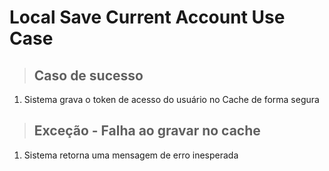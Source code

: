 # Local Save Current Account Use Case

> ## Caso de sucesso
1. Sistema grava o token de acesso do usuário no Cache de forma segura

> ## Exceção - Falha ao gravar no cache
1. Sistema retorna uma mensagem de erro inesperada